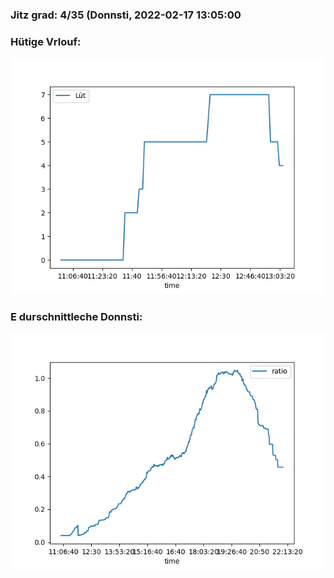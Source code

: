 ### Jitz grad: 4/35 (Donnsti, 2022-02-17 13:05:00

### Hütige Vrlouf:
![Graph](Today.png)

### E durschnittleche Donnsti:
![Graph](Donnsti.png)